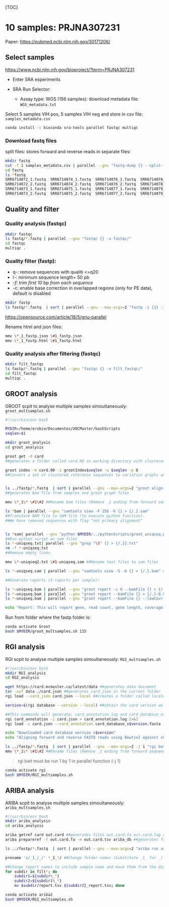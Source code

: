 [TOC]

# 10 samples: PRJNA307231



Paper: https://pubmed.ncbi.nlm.nih.gov/30171206/

## Select samples

https://www.ncbi.nlm.nih.gov/bioproject/?term=PRJNA307231

+ Enter SRA experiments

+ SRA Run Selector:
  + Assay type: WGS (156 samples): download metadata file: `WGS_metadata.txt`



Select 5 samples VIH pos, 5 samples VIH neg and store in csv file: `samples_metadata.csv`

```bash
conda install -c bioconda sra-tools parallel fastqc multiqc
```

### Download fastq files

split files: stores forward and reverse reads in separate files: 

```bash
mkdir fastq
cut -f 1 samples_metadata.csv | parallel --gnu "fastq-dump {} --split-files --outdir fastq/"
cd fastq
ls *fastq
SRR6714072_1.fastq  SRR6714074_1.fastq  SRR6714076_1.fastq  SRR6714078_1.fastq  SRR6714088_1.fastq
SRR6714072_2.fastq  SRR6714074_2.fastq  SRR6714076_2.fastq  SRR6714078_2.fastq  SRR6714088_2.fastq
SRR6714073_1.fastq  SRR6714075_1.fastq  SRR6714077_1.fastq  SRR6714079_1.fastq  SRR6714098_1.fastq
SRR6714073_2.fastq  SRR6714075_2.fastq  SRR6714077_2.fastq  SRR6714079_2.fastq  SRR6714098_2.fastq

```

## Quality and filter

### Quality analysis (fastqc)

```bash
mkdir fastqc
ls fastq/*.fastq | parallel --gnu "fastqc {} -o fastqc/"
cd fastqc
multiqc .
```

### Quality filter (fastp):

- q-: remove sequences with qualiti <=q20
- l-: minimum sequence length= 50 pb
- *-f: trim first 10 bp from each sequence*
- -c: enable base correction in overlapped regions (only for PE data), default is disabled


```bash
mkdir fastp
ls fastq/*.fastq  | sort | parallel --gnu --max-args=2 "fastp -i {1} -I {2} -o fastp/filt_{1} -O fastp/filt_{2} -q 20 -l 50 -c -f 10 -j fastp/{1/.}_fastp.json -h fastp/{1/.}_fastp.html"
```

https://opensource.com/article/18/5/gnu-parallel

Rename html and json files:

```bash
mmv \*_1_fastp.json \#1_fastp.json
mmv \*_1_fastp.html \#1_fastp.html
```

### Quality analysis after filtering (fastqc)

```bash
mkdir filt_fastqc
ls fastp/*.fastq | parallel --gnu "fastqc {} -o filt_fastqc/"
cd filt_fastqc
multiqc .
```

## GROOT analysis

GROOT scpit to analyse multiple samples simoultaneously: `groot_multsamples.sh` 

```bash
#!/usr/bin/env bash

MYDIR=/home/erubio/Documentos/UOCMaster/bashScripts
seqlen=$1

mkdir groot_analysis
cd groot_analysis

groot get -d card
##generates a folder called card.90 in working directory with clustered card database

groot index -m card.90 -i grootIndex$seqlen -w $seqlen -p 8
##Convert a set of clustered reference sequences to variation graphs and then index them


ls ../fastp/*.fastq  | sort | parallel --gnu --max-args=2 "groot align -i grootIndex$seqlen -f {1},{2} -p 8 -g {1/.}-groot-graphs > {1/.}.bam"
##generates bam file from samples and groot graph files

mmv \*_1\* \#1\#2 ##Rename bam files (Remove _1 ending from forward sequence names)

ls *bam | parallel --gnu "samtools view -F 256 -h {} > {/.}.sam"
##Transform BAM file to SAM file (to execute python function).
##We have removed sequences with flag "not primary alignment"


ls *sam| parallel --gnu "python $MYDIR/../pythonScripts/groot_uniqseq.py {}" 
##Run python script on sam files
ls *-uniqseq.txt| parallel --gnu "grep "\S" {} > {/.}2.txt"
rm -f *-uniqseq.txt
##Remove empty lines

mmv \*-uniqseq2.txt \#1-uniqseq.sam ##Rename text files to sam files

ls *-uniqseq.sam | parallel --gnu "samtools view -S -b {} > {/.}.bam" ##Transform sam to bam files

##Generate reports (3 reports per sample):

ls *-uniqseq.bam | parallel --gnu "groot report -c 0 --bamFile {} > {/.}-0report "
ls *-uniqseq.bam | parallel --gnu "groot report --bamFile {} > {/.}-0.97report "
ls *-uniqseq.bam | parallel --gnu "groot report --bamFile {} --lowCov> {/.}-lowCov-report "

echo "Report: This will report gene, read count, gene length, coverage cigar"
```

Run from folder where the fastp folder is: 

```bash
conda activate Groot
bash $MYDIR/groot_multsamples.sh 115
```

## RGI analysis

RGI scpit to analyse multiple samples simoultaneously: `RGI_multsamples.sh` 

```bash
#!/usr/bin/env bash
mkdir RGI_analysis
cd RGI_analysis

wget https://card.mcmaster.ca/latest/data ##generates data document
tar -xvf data ./card.json ##generates card.json in the current folder
rgi load --card_json card.json --local ##creates a folder called localdb

version=$(rgi database --version --local) ##obtain the card version we just downloaded

##This commands will generate: card_annotation.log and card_database_xx.fasta objects
rgi card_annotation -i card.json > card_annotation.log 2>&1
rgi load -i card.json --card_annotation card_database_v$version.fasta --local

echo "Downloaded card database version v$version"
echo "Aligning forward and reverse FASTQ reads using Bowtie2 against v$version CARD database"

ls ../fastp/*.fastq  | sort | parallel --gnu --max-args=2 -j 1 "rgi bwt --read_one  {1} --read_two {2}  --aligner bowtie2 --output_file {1/.} --threads 8 --local"
mmv \*_1\* \#1\#2 ##Rename files (Remove _1 ending from forward sequence names)
```

> rgi bwt must be run 1 by 1 in parallel function (-j 1)

```bash
conda activate rgi
bash $MYDIR/RGI_multsamples.sh
```

## ARIBA analysis

ARIBA scpit to analyse multiple samples simoultaneously: `ariba_multsamples.sh` 

```bash
#!/usr/bin/env bash
mkdir ariba_analysis
cd ariba_analysis

ariba getref card out.card ##generates files out.card.fa out.card.log out.card.tsv in current directory
ariba prepareref -f out.card.fa -m out.card.tsv ariba_db ##generates folder ariba_db

ls ../fastp/*.fastq  | sort | parallel --gnu --max-args=2 "ariba run ariba_db {1} {2} {1/.}_ariba_results"

prename 's/_1_/_/' *_1_*/ ##Change folder names (Substitute _1_ for _)

##Change report names to include sample name and move them from the directories
for subdir in filt*; do
    subdir1=${subdir%_*}
    subdir2=${subdir1%_*}
    mv $subdir/report.tsv ${subdir2}_report.tsv; done
```

```bash
conda activate ariba2
bash $MYDIR/RGI_multsamples.sh
```


